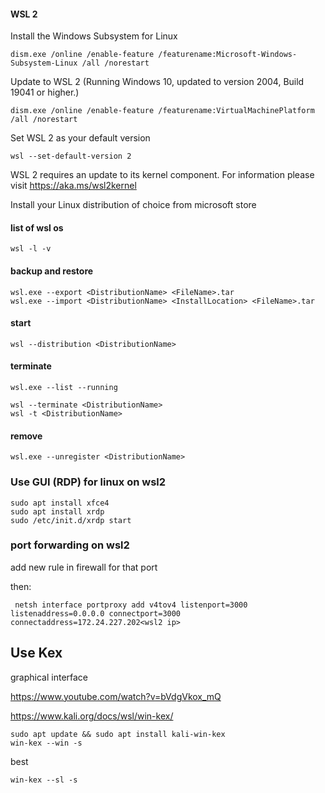 #### WSL 2 
Install the Windows Subsystem for Linux
```
dism.exe /online /enable-feature /featurename:Microsoft-Windows-Subsystem-Linux /all /norestart
```
Update to WSL 2
(Running Windows 10, updated to version 2004, Build 19041 or higher.)
```
dism.exe /online /enable-feature /featurename:VirtualMachinePlatform /all /norestart
```
Set WSL 2 as your default version
```
wsl --set-default-version 2
```
WSL 2 requires an update to its kernel component. For information please visit https://aka.ms/wsl2kernel

Install your Linux distribution of choice from microsoft store

#### list of wsl os
```
wsl -l -v
```
#### backup and restore
```
wsl.exe --export <DistributionName> <FileName>.tar
wsl.exe --import <DistributionName> <InstallLocation> <FileName>.tar
```
#### start
```
wsl --distribution <DistributionName>
```
#### terminate
```
wsl.exe --list --running

wsl --terminate <DistributionName>
wsl -t <DistributionName>
```
#### remove
```
wsl.exe --unregister <DistributionName>
```
### Use GUI (RDP) for linux on wsl2
```
sudo apt install xfce4
sudo apt install xrdp
sudo /etc/init.d/xrdp start
```
### port forwarding on wsl2

add new rule in firewall for that port

then:
```
 netsh interface portproxy add v4tov4 listenport=3000 listenaddress=0.0.0.0 connectport=3000 connectaddress=172.24.227.202<wsl2 ip>
```


## Use Kex
graphical interface

https://www.youtube.com/watch?v=bVdgVkox_mQ

https://www.kali.org/docs/wsl/win-kex/

```
sudo apt update && sudo apt install kali-win-kex
win-kex --win -s
```
best
```
win-kex --sl -s
```
